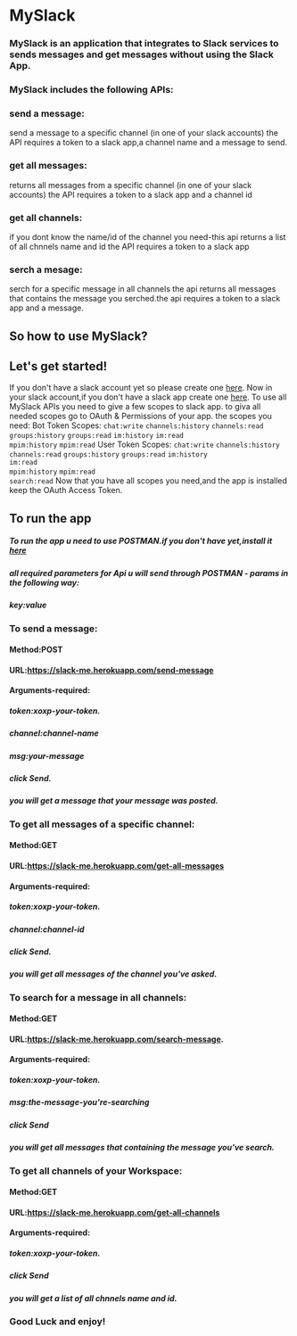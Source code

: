 # MySlack
### MySlack is an application that integrates to Slack services to sends messages and get messages without using the Slack App.
### MySlack includes the following APIs:
### send a message:
send a message to a specific channel (in one of your slack accounts) the API requires a token to a slack app,a channel name and a message to send.
### get all messages:
returns all messages from a specific channel (in one of your slack accounts) the API requires a token to a slack app and a channel id 
### get all channels:
if you dont know the name/id of the channel you need-this api returns a list of all chnnels name and id the API requires a token to a slack app
### serch a mesage:
serch for a specific message in all channels the api returns all messages that contains the message you serched.the api requires a token to a slack app and a message.

## So how to use MySlack? 

## Let's get started! 
If you don't have a slack account yet so please create one [here](https://slack.com/intl/en-il/get-started#/createnew).
Now in your slack account,if you don't have a slack app create one [here](https://api.slack.com/apps).
To use all MySlack APIs you need to give a few scopes to slack app.
to giva all needed scopes go to OAuth & Permissions of your app. 
the scopes you need:
Bot Token Scopes:
```chat:write``` 
```channels:history```
```channels:read```
```groups:history```
```groups:read``` 
```im:history```
```im:read```  
```mpim:history``` 
```mpim:read```
User Token Scopes:
```chat:write```
```channels:history``` 
```channels:read```
```groups:history```
```groups:read``` 
```im:history```   
```im:read```  
```mpim:history```
```mpim:read```	 
```search:read``` 
Now that you have all scopes you need,and the app is installed keep the OAuth Access Token.

## To run the app

##### To run the app u need to use POSTMAN.if you don't have yet,install it [here](https://www.postman.com/downloads/)
##### all required parameters for Api u will send through POSTMAN - params in the following way:
##### key:value

### To send a message:
#### Method:POST
#### URL:https://slack-me.herokuapp.com/send-message
#### Arguments-required:
##### token:xoxp-your-token.
##### channel:channel-name
##### msg:your-message

##### click Send.
##### you will get a message that your message was posted.

### To get all messages of a specific channel:
#### Method:GET
#### URL:https://slack-me.herokuapp.com/get-all-messages
#### Arguments-required:
##### token:xoxp-your-token.
##### channel:channel-id

##### click Send.
##### you will get all messages of the channel you've asked.

### To search for a message in all channels:
#### Method:GET
#### URL:https://slack-me.herokuapp.com/search-message.
#### Arguments-required:
##### token:xoxp-your-token.
##### msg:the-message-you're-searching 

##### click Send
##### you will get all messages that containing the message you've search.

### To get all channels of your Workspace:
#### Method:GET
#### URL:https://slack-me.herokuapp.com/get-all-channels
#### Arguments-required:
##### token:xoxp-your-token.

##### click Send
##### you will get a list of all chnnels name and id.

### Good Luck and enjoy! 
